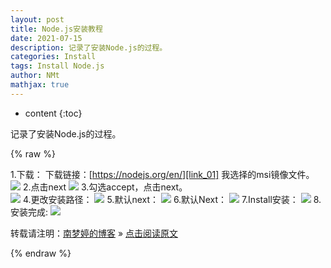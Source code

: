 ```yaml
---
layout: post
title: Node.js安装教程
date: 2021-07-15
description: 记录了安装Node.js的过程。
categories: Install
tags: Install Node.js
author: NMt
mathjax: true
---
```


* content
{:toc}

记录了安装Node.js的过程。

<div style='display: none'>
@@@@
</div>





{% raw %}

1.下载：
下载链接：[https://nodejs.org/en/][link_01]
我选择的msi镜像文件。  
![][pt_01]
2.点击next
![][pt_02]
3.勾选accept，点击next。  
![][pt_03]
4.更改安装路径：
![][pt_04]
5.默认next：
![][pt_05]
6.默认Next：
![][pt_06]
7.Install安装：
![][pt_07]
8.安装完成:
![][pt_08]


转载请注明：[南梦婷的博客](https://norah2.github.io) » [点击阅读原文](https://norah2.github.io/2021/07/15/Nodejs_Install/) 

<!--本文用到的链接-->

[pt_01]: https://nora-blogimg.oss-cn-hangzhou.aliyuncs.com/BlogImage/52_Nodejs_Install/01.png
[pt_02]: https://nora-blogimg.oss-cn-hangzhou.aliyuncs.com/BlogImage/52_Nodejs_Install/02.png
[pt_03]: https://nora-blogimg.oss-cn-hangzhou.aliyuncs.com/BlogImage/52_Nodejs_Install/03.png
[pt_04]: https://nora-blogimg.oss-cn-hangzhou.aliyuncs.com/BlogImage/52_Nodejs_Install/04.png
[pt_05]: https://nora-blogimg.oss-cn-hangzhou.aliyuncs.com/BlogImage/52_Nodejs_Install/05.png
[pt_06]: https://nora-blogimg.oss-cn-hangzhou.aliyuncs.com/BlogImage/52_Nodejs_Install/06.png
[pt_07]: https://nora-blogimg.oss-cn-hangzhou.aliyuncs.com/BlogImage/52_Nodejs_Install/07.png
[pt_08]: https://nora-blogimg.oss-cn-hangzhou.aliyuncs.com/BlogImage/52_Nodejs_Install/08.png

[link_01]: https://nodejs.org/en/

{% endraw %}
